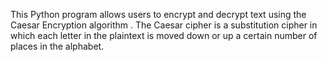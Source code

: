 This Python program allows users to encrypt and decrypt text using the Caesar Encryption algorithm . The Caesar cipher is a substitution cipher in which each letter in the plaintext is moved down or up a certain number of places in the alphabet.
